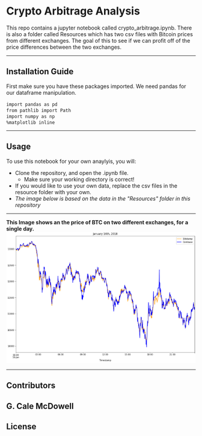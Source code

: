 # Crypto Arbitrage Analysis 
This repo contains a jupyter notebook called crypto_arbitrage.ipynb. There is also a folder called Resources which has two csv files with Bitcoin prices from different exchanges. The goal of this to see if we can profit off of the price differences between the two exchanges.

---

## Installation Guide

First make sure you have these packages imported. We need pandas for our dataframe manipulation.

```
import pandas as pd
from pathlib import Path
import numpy as np
%matplotlib inline  
```

---

## Usage

To use this notebook for your own anaylyis, you will: 
- Clone the repository, and open the .ipynb file. 
   - Make sure your working directory is correct!
- If you would like to use your own data, replace the csv files in the resource folder with your own. 
- _The image below is based on the data in the "Resources" folder in this repository_


---


<b>

This Image shows an the price of BTC on two different exchanges, for a single day.
![Crypto Arbitrage](Arbitrage_Visualization.jpeg)




---

## Contributors

G. Cale McDowell
---

## License
